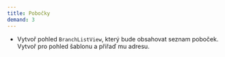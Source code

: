 ```yaml
---
title: Pobočky
demand: 3
---
```


- Vytvoř pohled `BranchListView`, který bude obsahovat seznam poboček. Vytvoř pro pohled šablonu a přiřaď mu adresu.

